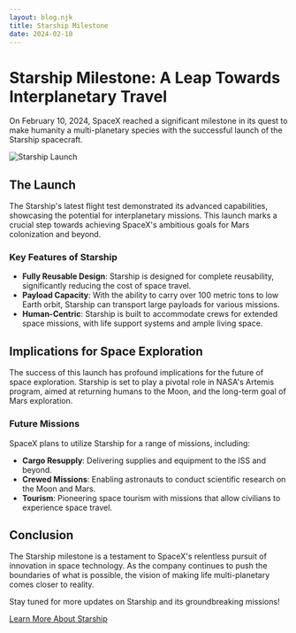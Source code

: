 ```yaml
---
layout: blog.njk
title: Starship Milestone
date: 2024-02-10
---
```


# Starship Milestone: A Leap Towards Interplanetary Travel

On February 10, 2024, SpaceX reached a significant milestone in its quest to make humanity a multi-planetary species with the successful launch of the Starship spacecraft.

![Starship Launch](/assets/images/starshipmilestone.jpeg)

## The Launch

The Starship's latest flight test demonstrated its advanced capabilities, showcasing the potential for interplanetary missions. This launch marks a crucial step towards achieving SpaceX's ambitious goals for Mars colonization and beyond.

### Key Features of Starship

- **Fully Reusable Design**: Starship is designed for complete reusability, significantly reducing the cost of space travel.
- **Payload Capacity**: With the ability to carry over 100 metric tons to low Earth orbit, Starship can transport large payloads for various missions.
- **Human-Centric**: Starship is built to accommodate crews for extended space missions, with life support systems and ample living space.

## Implications for Space Exploration

The success of this launch has profound implications for the future of space exploration. Starship is set to play a pivotal role in NASA's Artemis program, aimed at returning humans to the Moon, and the long-term goal of Mars exploration.

### Future Missions

SpaceX plans to utilize Starship for a range of missions, including:

- **Cargo Resupply**: Delivering supplies and equipment to the ISS and beyond.
- **Crewed Missions**: Enabling astronauts to conduct scientific research on the Moon and Mars.
- **Tourism**: Pioneering space tourism with missions that allow civilians to experience space travel.

## Conclusion

The Starship milestone is a testament to SpaceX's relentless pursuit of innovation in space technology. As the company continues to push the boundaries of what is possible, the vision of making life multi-planetary comes closer to reality.

Stay tuned for more updates on Starship and its groundbreaking missions!

[Learn More About Starship](https://www.spacex.com/vehicles/starship/)
